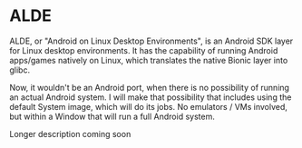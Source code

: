 # ALDE
ALDE, or "Android on Linux Desktop Environments", is an Android SDK layer for Linux
desktop environments. It has the capability of running Android apps/games natively
on Linux, which translates the native Bionic layer into glibc.

Now, it wouldn't be an Android port, when there is no possibility of running an
actual Android system. I will make that possibility that includes using the default
System image, which will do its jobs. No emulators / VMs involved, but within a
Window that will run a full Android system.

Longer description coming soon